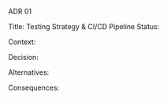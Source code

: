 ADR 01

Title: Testing Strategy & CI/CD Pipeline
Status:

Context:

Decision:

Alternatives:

Consequences: